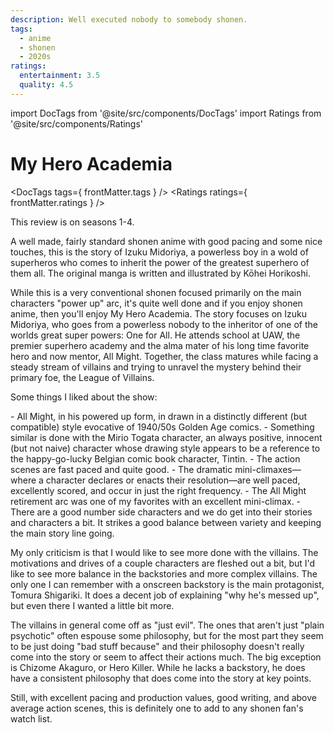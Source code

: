 ```yaml
---
description: Well executed nobody to somebody shonen.
tags:
  - anime
  - shonen
  - 2020s
ratings:
  entertainment: 3.5
  quality: 4.5
---
```

import DocTags from '@site/src/components/DocTags'
import Ratings from '@site/src/components/Ratings'

# My Hero Academia

<DocTags tags={ frontMatter.tags } />
<Ratings ratings={ frontMatter.ratings } />

This review is on seasons 1-4.

A well made, fairly standard shonen anime with good pacing and some nice touches, this is the story of Izuku Midoriya, a powerless boy in a wold of superheros who comes to inherit the power of the greatest superhero of them all. The original manga is written and illustrated by Kōhei Horikoshi.

While this is a very conventional shonen focused primarily on the main characters "power up" arc, it's quite well done and if you enjoy shonen anime, then you'll enjoy My Hero Academia. The story focuses on Izuku Midoriya, who goes from a powerless nobody to the inheritor of one of the worlds great super powers: One for All. He attends school at UAW, the premier superhero academy and the alma mater of his long time favorite hero and now mentor, All Might. Together, the class matures while facing a steady stream of villains and trying to unravel the mystery behind their primary foe, the League of Villains.

Some things I liked about the show:
<div class="flow-list">
- All Might, in his powered up form, in drawn in a distinctly different (but compatible) style evocative of 1940/50s Golden Age comics.
- Something similar is done with the Mirio Togata character, an always positive, innocent (but not naive) character whose drawing style appears to be a reference to the happy-go-lucky Belgian comic book character, Tintin.
- The action scenes are fast paced and quite good.
- The dramatic mini-climaxes—where a character declares or enacts their resolution—are well paced, excellently scored, and occur in just the right frequency.
- The All Might retirement arc was one of my favorites with an excellent mini-climax.
- There are a good number side characters and we do get into their stories and characters a bit. It strikes a good balance between variety and keeping the main story line going.
</div>

My only criticism is that I would like to see more done with the villains. The motivations and drives of a couple characters are fleshed out a bit, but I'd like to see more balance in the backstories and more complex villains. The only one I can remember with a onscreen backstory is the main protagonist, Tomura Shigariki. It does a decent job of explaining "why he's messed up", but even there I wanted a little bit more.

The villains in general come off as "just evil". The ones that aren't just "plain psychotic" often espouse some philosophy, but for the most part they seem to be just doing "bad stuff because" and their philosophy doesn't really come into the story or seem to affect their actions much. The big exception is Chizome Akaguro, or Hero Killer. While he lacks a backstory, he does have a consistent philosophy that does come into the story at key points.

Still, with excellent pacing and production values, good writing, and above average action scenes, this is definitely one to add to any shonen fan's watch list.